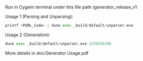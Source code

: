 Run in Cygwin terminal under this file path /generator_release_v1:

Usage 1 (Parsing and Unparsing): 

```python
printf <PGML_Code> | dune exec _build/default/unparser.exe
```

Usage 2 (Generation):

```python
dune exec _build/default/unparser.exe 2230026100
```
More details in doc/Generator Usage.pdf
